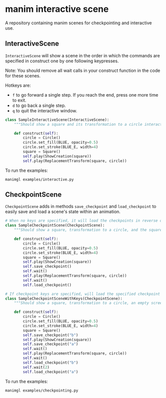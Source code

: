 # manim interactive scene

A repository containing manim scenes for checkpointing and interactive use.

## InteractiveScene
```InteractiveScene``` will show a scene in the order in which the commands are specified in construct one by one following keypresses.

Note: You should remove all wait calls in your construct function in the code for these scenes.

Hotkeys are:
- ```f``` to go forward a single step. If you reach the end, press one more time to exit.
- ```d``` to go back a single step.
- ```q``` to quit the interactive window.

```python
class SampleInteractiveScene(InteractiveScene):
    """Should show a square and its transformation to a circle interactively."""

    def construct(self):
        circle = Circle()
        circle.set_fill(BLUE, opacity=0.5)
        circle.set_stroke(BLUE_E, width=4)
        square = Square()
        self.play(ShowCreation(square))
        self.play(ReplacementTransform(square, circle))
```

To run the examples:
```
manimgl examples/interactive.py
```

## CheckpointScene
```CheckpointScene``` adds in methods ```save_checkpoint``` and ```load_checkpoint``` to easily save and load a scene's state within an animation.

```python
# When no keys are specified, it will load the checkpoints in reverse order, starting with the newest one.
class SampleCheckpointScene(CheckpointScene):
    """Should show a square, transformation to a circle, and the square again."""

    def construct(self):
        circle = Circle()
        circle.set_fill(BLUE, opacity=0.5)
        circle.set_stroke(BLUE_E, width=4)
        square = Square()
        self.play(ShowCreation(square))
        self.save_checkpoint()
        self.wait()
        self.play(ReplacementTransform(square, circle))
        self.wait()
        self.load_checkpoint()

# If checkpoint keys are specified, will load the specified checkpoint by key.
class SampleCheckpointSceneWithKeys(CheckpointScene):
    """Should show a square, transformation to a circle, an empty screen, and the square again."""

    def construct(self):
        circle = Circle()
        circle.set_fill(BLUE, opacity=0.5)
        circle.set_stroke(BLUE_E, width=4)
        square = Square()
        self.save_checkpoint("b")
        self.play(ShowCreation(square))
        self.save_checkpoint("a")
        self.wait()
        self.play(ReplacementTransform(square, circle))
        self.wait()
        self.load_checkpoint("b")
        self.wait(2)
        self.load_checkpoint("a")
```

To run the examples:
```
manimgl examples/checkpointing.py
```